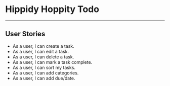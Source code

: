 # Hippidy Hoppity Todo
---
## User Stories
- As a user, I can create a task.
- As a user, I can edit a task.
- As a user, I can delete a task.
- As a user, I can mark a task complete.
- As a user, I can sort my tasks.
- As a user, I can add categories.
- As a user, I can add due/date.
